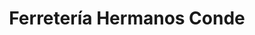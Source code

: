---
title: "Ferretería Hermanos Conde"
url: /caracas/ferreteria-hermanos-conde/
shop: Eisenwaren
---
